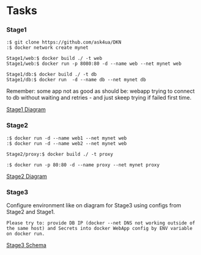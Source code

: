 Tasks
===
### Stage1

    :$ git clone https://github.com/ask4ua/DKN
    :$ docker network create mynet

    Stage1/web:$ docker build ./ -t web
    Stage1/web:$ docker run -p 8080:80 -d --name web --net mynet web

    Stage1/db:$ docker build ./ -t db
    Stage1/db:$ docker run  -d --name db --net mynet db

Remember: some app not as good as should be: webapp trying to connect to db without waiting and retries - and just skeep trying if failed first time.

[Stage1 Diagram](https://github.com/ask4ua/DKN/blob/master/Practices/Section2/Stage1/DevOpsTrainig2-Stage1.png)

### Stage2
    :$ docker run -d --name web1 --net mynet web
    :$ docker run -d --name web2 --net mynet web

    Stage2/proxy:$ docker build ./ -t proxy

    :$ docker run -p 80:80 -d --name proxy --net mynet proxy

[Stage2 Diagram](https://github.com/ask4ua/DKN/blob/master/Practices/Section2/Stage2/DevOpsTrainig2-Stage2.png)

### Stage3
Configure environment like on diagram for Stage3 using configs from Stage2 and Stage1.

    Please try to: provide DB IP (docker --net DNS not working outside of the same host) and Secrets into docker WebApp config by ENV variable on docker run.

[Stage3 Schema](https://github.com/ask4ua/DKN/blob/master/Practices/Section2/Stage3/DevOpsTrainig2-Stage3.png)
